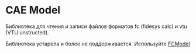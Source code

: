 # CAE Model
Библиотека для чтения и записи файлов форматов fc (fidesys calc) и vtu (VTU unstructed).

Библиотека устарела и более не поддерживается. 
Используйте [FCModel](https://github.com/artmihant/FCModel)